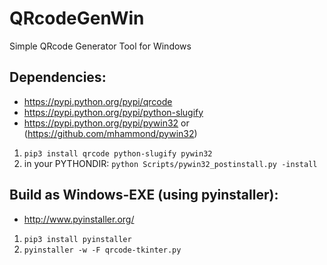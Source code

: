 # QRcodeGenWin
Simple QRcode Generator Tool for Windows

## Dependencies:
- https://pypi.python.org/pypi/qrcode
- https://pypi.python.org/pypi/python-slugify
- https://pypi.python.org/pypi/pywin32 or (https://github.com/mhammond/pywin32)

1) `pip3 install qrcode python-slugify pywin32`
2) in your PYTHONDIR: `python Scripts/pywin32_postinstall.py -install`

## Build as Windows-EXE (using pyinstaller):
- http://www.pyinstaller.org/

1) `pip3 install pyinstaller`
2) `pyinstaller -w -F qrcode-tkinter.py`
